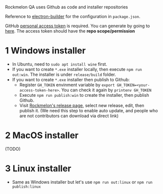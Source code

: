 Rockmelon QA uses Github as code and installer repositories

Reference to [electron-builder](https://www.electron.build/) for the configuration in `package.json`.

GitHub [personal access token](https://docs.github.com/en/authentication/keeping-your-account-and-data-secure/creating-a-personal-access-token) is required. You can generate by going to [here](https://github.com/settings/tokens/new). The access token should have the **repo scope/permission**

# 1 Windows installer

- In Ubuntu, need to `sudo apt install wine` first.
- If you want to create `*.exe` installer locally, then execute `npm run out:win`. The installer is under `release/build` folder.
- If you want to create `*.exe` installer then publish to Github:
  - Register `GH_TOKEN` envinment variable by `export GH_TOKEN=<your-access-token-here>`. You can check it again by `printenv GH_TOKEN`
  - Execute `npm run publish:win` to create the installer, then publish Github.
  - Visit [Rockmelon's release page](https://github.com/rockmelonqa/ide/releases), select new release, edit, then publish it. (We need this step to enable auto update, and people who are not contributors can download via direct link)

# 2 MacOS installer

(TODO)

# 3 Linux installer

- Same as Windows installer but let's use `npm run out:linux` or `npm run publish:linux`
